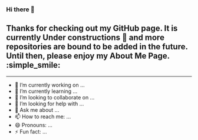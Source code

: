 ### Hi there 👋 
## Thanks for checking out my GitHub page. It is currently Under constructions :construction: and more repositories are bound to be added in the future. Until then, please enjoy my About Me Page. :simple_smile: 

---

- 🔭 I’m currently working on ...
- 🌱 I’m currently learning ...
- 👯 I’m looking to collaborate on ...
- 🤔 I’m looking for help with ...
- 💬 Ask me about ...
- 📫 How to reach me: ...
- 😄 Pronouns: ...
- ⚡ Fun fact: ...

